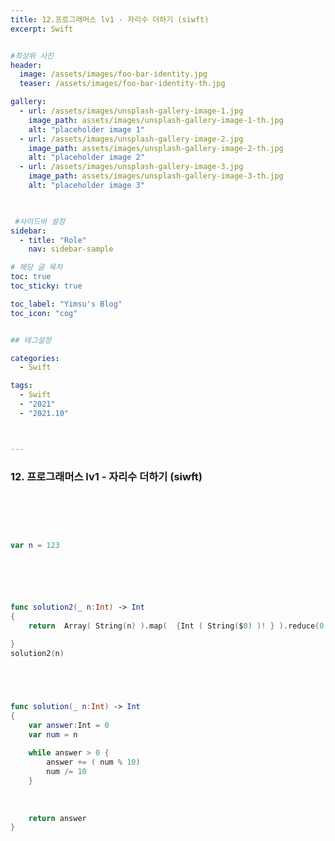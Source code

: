```yaml
---
title: 12.프로그래머스 lv1 - 자리수 더하기 (siwft)
excerpt: Swift


#최상위 사진
header:
  image: /assets/images/foo-bar-identity.jpg
  teaser: /assets/images/foo-bar-identity-th.jpg

gallery:
  - url: /assets/images/unsplash-gallery-image-1.jpg
    image_path: assets/images/unsplash-gallery-image-1-th.jpg
    alt: "placeholder image 1"
  - url: /assets/images/unsplash-gallery-image-2.jpg
    image_path: assets/images/unsplash-gallery-image-2-th.jpg
    alt: "placeholder image 2"
  - url: /assets/images/unsplash-gallery-image-3.jpg
    image_path: assets/images/unsplash-gallery-image-3-th.jpg
    alt: "placeholder image 3"
    


 #사이드바 설정 
sidebar:
  - title: "Role"
    nav: sidebar-sample

# 해당 글 목차
toc: true
toc_sticky: true

toc_label: "Yimsu's Blog"
toc_icon: "cog"


## 테그설정

categories:
  - Swift

tags:
  - Swift
  - "2021"
  - "2021.10"



---
```


### 12. 프로그래머스 lv1 - 자리수 더하기 (siwft)

<br/>
<br/>


```swift


var n = 123






func solution2(_ n:Int) -> Int
{
    return  Array( String(n) ).map(  {Int ( String($0) )! } ).reduce(0,+)
    
}
solution2(n)





func solution(_ n:Int) -> Int
{
    var answer:Int = 0
    var num = n
    
    while answer > 0 {
        answer += ( num % 10)
        num /= 10
    }
    
    
    
    return answer
}













```
